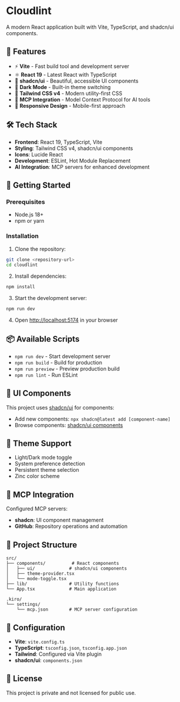 # Cloudlint

A modern React application built with Vite, TypeScript, and shadcn/ui components.

## 🚀 Features

- ⚡ **Vite** - Fast build tool and development server
- ⚛️ **React 19** - Latest React with TypeScript
- 🎨 **shadcn/ui** - Beautiful, accessible UI components
- 🌙 **Dark Mode** - Built-in theme switching
- 🎯 **Tailwind CSS v4** - Modern utility-first CSS
- 🔧 **MCP Integration** - Model Context Protocol for AI tools
- 📱 **Responsive Design** - Mobile-first approach

## 🛠️ Tech Stack

- **Frontend**: React 19, TypeScript, Vite
- **Styling**: Tailwind CSS v4, shadcn/ui components
- **Icons**: Lucide React
- **Development**: ESLint, Hot Module Replacement
- **AI Integration**: MCP servers for enhanced development

## 🚀 Getting Started

### Prerequisites

- Node.js 18+ 
- npm or yarn

### Installation

1. Clone the repository:
```bash
git clone <repository-url>
cd cloudlint
```

2. Install dependencies:
```bash
npm install
```

3. Start the development server:
```bash
npm run dev
```

4. Open [http://localhost:5174](http://localhost:5174) in your browser

## 📦 Available Scripts

- `npm run dev` - Start development server
- `npm run build` - Build for production
- `npm run preview` - Preview production build
- `npm run lint` - Run ESLint

## 🎨 UI Components

This project uses [shadcn/ui](https://ui.shadcn.com/) for components:

- Add new components: `npx shadcn@latest add [component-name]`
- Browse components: [shadcn/ui components](https://ui.shadcn.com/docs/components)

## 🌙 Theme Support

- Light/Dark mode toggle
- System preference detection
- Persistent theme selection
- Zinc color scheme

## 🤖 MCP Integration

Configured MCP servers:
- **shadcn**: UI component management
- **GitHub**: Repository operations and automation

## 📁 Project Structure

```
src/
├── components/          # React components
│   ├── ui/             # shadcn/ui components
│   ├── theme-provider.tsx
│   └── mode-toggle.tsx
├── lib/                # Utility functions
└── App.tsx             # Main application

.kiro/
└── settings/
    └── mcp.json        # MCP server configuration
```

## 🔧 Configuration

- **Vite**: `vite.config.ts`
- **TypeScript**: `tsconfig.json`, `tsconfig.app.json`
- **Tailwind**: Configured via Vite plugin
- **shadcn/ui**: `components.json`

## 📄 License

This project is private and not licensed for public use.